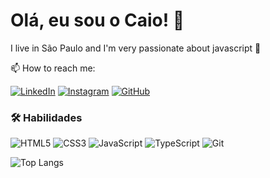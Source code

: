 # Olá, eu sou o Caio! 👋
I live in São Paulo and I'm very passionate about javascript 🦏

📫 How to reach me:
  
[![LinkedIn](https://img.shields.io/badge/LinkedIn-000?style=for-the-badge&logo=linkedin&logoColor=0E76A8)](https://www.linkedin.com/in/caio-alves-636157194/)
[![Instagram](https://img.shields.io/badge/Instagram-000?style=for-the-badge&logo=instagram)](https://www.instagram.com/godoy.js/)
[![GitHub](https://img.shields.io/badge/github-000?style=for-the-badge&logo=github)](https://github.com/ohmgcj)
### 🛠 Habilidades

![HTML5](https://img.shields.io/badge/HTML5-000?style=for-the-badge&logo=html5) 
![CSS3](https://img.shields.io/badge/CSS3-000?style=for-the-badge&logo=css3&logoColor=264CE4)
![JavaScript](https://img.shields.io/badge/JavaScript-000?style=for-the-badge&logo=javascript)
![TypeScript](https://img.shields.io/badge/TypeScript-000?style=for-the-badge&logo=typescript)
![Git](https://img.shields.io/badge/git-000?style=for-the-badge&logo=git)

![Top Langs](https://github-readme-stats-git-masterrstaa-rickstaa.vercel.app/api/top-langs/?username=ohmgcj&bg_color=000&border_color=30A3DC&title_color=E94D5F&text_color=FFF&exclude_repo=ohmgcj.github.io,portfolio-teste
)

